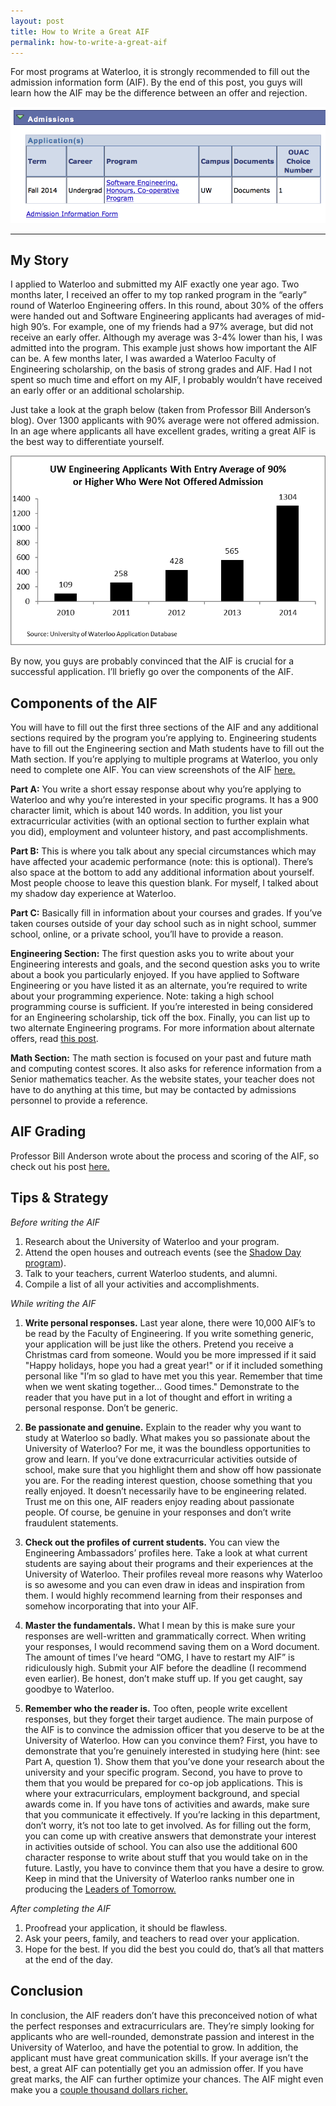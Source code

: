 ```yaml
---
layout: post
title: How to Write a Great AIF
permalink: how-to-write-a-great-aif
---
```


For most programs at Waterloo, it is strongly recommended to fill out the admission information form (AIF). By the end of this post, you guys will learn how the AIF may be the difference between an offer and rejection.

![aif](/assets/aif-cover.png)

<!--more-->

---

## My Story

I applied to Waterloo and submitted my AIF exactly one year ago. Two months later, I received an offer to my top ranked program in the “early” round of Waterloo Engineering offers. In this round, about 30% of the offers were handed out and Software Engineering applicants had averages of mid-high 90’s. For example, one of my friends had a 97% average, but did not receive an early offer. Although my average was 3-4% lower than his, I was admitted into the program. This example just shows how important the AIF can be. A few months later, I was awarded a Waterloo Faculty of Engineering scholarship, on the basis of strong grades and AIF. Had I not spent so much time and effort on my AIF, I probably wouldn’t have received an early offer or an additional scholarship.

Just take a look at the graph below (taken from Professor Bill Anderson’s blog). Over 1300 applicants with 90% average were not offered admission. In an age where applicants all have excellent grades, writing a great AIF is the best way to differentiate yourself.

![aif unadmitted](/assets/aif-unadmitted.png)

By now, you guys are probably convinced that the AIF is crucial for a successful application. I’ll briefly go over the components of the AIF.

## Components of the AIF

You will have to fill out the first three sections of the AIF and any additional sections required by the program you’re applying to. Engineering students have to fill out the Engineering section and Math students have to fill out the Math section. If you’re applying to multiple programs at Waterloo, you only need to complete one AIF. You can view screenshots of the AIF [here.](https://goo.gl/gyI9T5)

**Part A:** You write a short essay response about why you’re applying to Waterloo and why you’re interested in your specific programs. It has a 900 character limit, which is about 140 words. In addition, you list your extracurricular activities (with an optional section to further explain what you did), employment and volunteer history, and past accomplishments.

**Part B:** This is where you talk about any special circumstances which may have affected your academic performance (note: this is optional). There’s also space at the bottom to add any additional information about yourself. Most people choose to leave this question blank. For myself, I talked about my shadow day experience at Waterloo.

**Part C:** Basically fill in information about your courses and grades. If you’ve taken courses outside of your day school such as in night school, summer school, online, or a private school, you’ll have to provide a reason.

**Engineering Section:** The first question asks you to write about your Engineering interests and goals, and the second question asks you to write about a book you particularly enjoyed. If you have applied to Software Engineering or you have listed it as an alternate, you’re required to write about your programming experience. Note: taking a high school programming course is sufficient. If you’re interested in being considered for an Engineering scholarship, tick off the box. Finally, you can list up to two alternate Engineering programs. For more information about alternate offers, read [this post](https://profbillanderson.wordpress.com/2014/05/08/considering-an-alternate-offer-2014/).

**Math Section:** The math section is focused on your past and future math and computing contest scores. It also asks for reference information from a Senior mathematics teacher. As the website states, your teacher does not have to do anything at this time, but may be contacted by admissions personnel to provide a reference.

## AIF Grading

Professor Bill Anderson wrote about the process and scoring of the AIF, so check out his post [here.](https://profbillanderson.wordpress.com/2014/01/04/scoring-your-aif/)

## Tips & Strategy

*Before writing the AIF*

1. Research about the University of Waterloo and your program.
1. Attend the open houses and outreach events (see the [Shadow Day program](https://uwaterloo.ca/engineering-student-ambassadors/shadow-program)).
1. Talk to your teachers, current Waterloo students, and alumni.
1. Compile a list of all your activities and accomplishments.

*While writing the AIF*

1. **Write personal responses.** Last year alone, there were 10,000 AIF’s to be read by the Faculty of Engineering. If you write something generic, your application will be just like the others. Pretend you receive a Christmas card from someone. Would you be more impressed if it said "Happy holidays, hope you had a great year!" or if it included something personal like "I’m so glad to have met you this year. Remember that time when we went skating together… Good times." Demonstrate to the reader that you have put in a lot of thought and effort in writing a personal response. Don’t be generic.

1. **Be passionate and genuine.** Explain to the reader why you want to study at Waterloo so badly. What makes you so passionate about the University of Waterloo? For me, it was the boundless opportunities to grow and learn. If you’ve done extracurricular activities outside of school, make sure that you highlight them and show off how passionate you are. For the reading interest question, choose something that you really enjoyed. It doesn’t necessarily have to be engineering related. Trust me on this one, AIF readers enjoy reading about passionate people. Of course, be genuine in your responses and don’t write fraudulent statements.

1. **Check out the profiles of current students.** You can view the Engineering Ambassadors’ profiles here. Take a look at what current students are saying about their programs and their experiences at the University of Waterloo. Their profiles reveal more reasons why Waterloo is so awesome and you can even draw in ideas and inspiration from them. I would highly recommend learning from their responses and somehow incorporating that into your AIF.
1. **Master the fundamentals.** What I mean by this is make sure your responses are well-written and grammatically correct. When writing your responses, I would recommend saving them on a Word document. The amount of times I’ve heard “OMG, I have to restart my AIF” is ridiculously high. Submit your AIF before the deadline (I recommend even earlier). Be honest, don’t make stuff up. If you get caught, say goodbye to Waterloo.

1. **Remember who the reader is.** Too often, people write excellent responses, but they forget their target audience. The main purpose of the AIF is to convince the admission officer that you deserve to be at the University of Waterloo. How can you convince them? First, you have to demonstrate that you’re genuinely interested in studying here (hint: see Part A, question 1). Show them that you’ve done your research about the university and your specific program. Second, you have to prove to them that you would be prepared for co-op job applications. This is where your extracurriculars, employment background, and special awards come in. If you have tons of activities and awards, make sure that you communicate it effectively. If you’re lacking in this department, don’t worry, it’s not too late to get involved. As for filling out the form, you can come up with creative answers that demonstrate your interest in activities outside of school. You can also use the additional 600 character response to write about stuff that you would take on in the future. Lastly, you have to convince them that you have a desire to grow. Keep in mind that the University of Waterloo ranks number one in producing the [Leaders of Tomorrow.](https://uwaterloo.ca/science/news/macleans-ranks-university-waterloo-best-overall-canada)

*After completing the AIF*

1. Proofread your application, it should be flawless.
1. Ask your peers, family, and teachers to read over your application.
1. Hope for the best. If you did the best you could do, that’s all that matters at the end of the day.

## Conclusion

In conclusion, the AIF readers don’t have this preconceived notion of what the perfect responses and extracurriculars are. They’re simply looking for applicants who are well-rounded, demonstrate passion and interest in the University of Waterloo, and have the potential to grow. In addition, the applicant must have great communication skills. If your average isn’t the best, a great AIF can potentially get you an admission offer. If you have great marks, the AIF can further optimize your chances. The AIF might even make you a [couple thousand dollars richer.](https://ugradcalendar.uwaterloo.ca/page/Entrance-Scholarships-and-Awards-for-Engineering)
